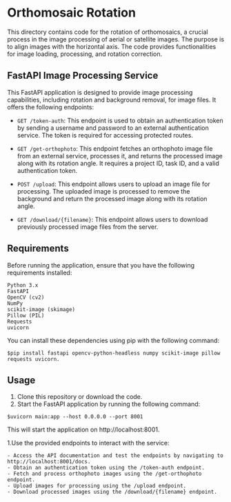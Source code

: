 # Orthomosaic Rotation

This directory contains code for the rotation of orthomosaics, a crucial process in the image processing of aerial or satellite images. The purpose is to align images with the horizontal axis. The code provides functionalities for image loading, processing, and rotation correction.

## FastAPI Image Processing Service

This FastAPI application is designed to provide image processing capabilities, including rotation and background removal, for image files. It offers the following endpoints:

- `GET /token-auth`: This endpoint is used to obtain an authentication token by sending a username and password to an external authentication service. The token is required for accessing protected routes.

- `GET /get-orthophoto`: This endpoint fetches an orthophoto image file from an external service, processes it, and returns the processed image along with its rotation angle. It requires a project ID, task ID, and a valid authentication token.

- `POST /upload`: This endpoint allows users to upload an image file for processing. The uploaded image is processed to remove the background and return the processed image along with its rotation angle.

- `GET /download/{filename}`: This endpoint allows users to download previously processed image files from the server.

## Requirements

Before running the application, ensure that you have the following requirements installed:

    Python 3.x
    FastAPI
    OpenCV (cv2)
    NumPy
    scikit-image (skimage)
    Pillow (PIL)
    Requests
    uvicorn

You can install these dependencies using pip with the following command:

```
$pip install fastapi opencv-python-headless numpy scikit-image pillow requests uvicorn.

```
## Usage

1. Clone this repository or download the code.
2. Start the FastAPI application by running the following command:

```
$uvicorn main:app --host 0.0.0.0 --port 8001

```

This will start the application on http://localhost:8001.

1.Use the provided endpoints to interact with the service:

    - Access the API documentation and test the endpoints by navigating to http://localhost:8001/docs.
    - Obtain an authentication token using the /token-auth endpoint.
    - Fetch and process orthophoto images using the /get-orthophoto endpoint.
    - Upload images for processing using the /upload endpoint.
    - Download processed images using the /download/{filename} endpoint.
